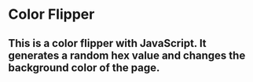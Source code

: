 # Color Flipper

## This is a color flipper with JavaScript. It generates a random hex value and changes the background color of the page. 
